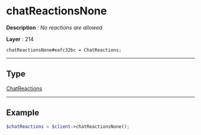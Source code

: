 # chatReactionsNone

**Description** : *No reactions are allowed*

**Layer** : 214

```tl
chatReactionsNone#eafc32bc = ChatReactions;
```

---

## Type

[ChatReactions](type/ChatReactions)

---

## Example

```php
$chatReactions = $client->chatReactionsNone();
```